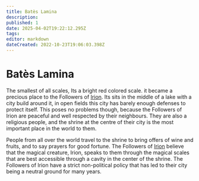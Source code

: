 ```yaml
---
title: Batès Lamina
description: 
published: 1
date: 2025-04-02T19:22:12.295Z
tags: 
editor: markdown
dateCreated: 2022-10-23T19:06:03.398Z
---
```


# Batès Lamina
The smallest of all scales, Its a bright red colored scale. it became a precious place to the Followers of [Irion](/being/deity/irion.md). Its sits in the middle of a lake with a city build around it, in open fields this city has barely enough defenses to protect itself. This poses no problems though, because the Followers of Irion  are peaceful and well respected by their neighbours. They are also a religious people, and the shrine at the centre of their city is the most important place in the world to them.

People from all over the world travel to the shrine to bring offers of wine and fruits, and to say prayers for good fortune. The Followers of [Irion](/being/deity/irion.md) believe that the magical creature, Irion, speaks to them through the magical scales that are best accessible through a cavity in the center of the shrine. The Followers of Irion have a strict non-political policy that has led to their city being a neutral ground for many years.
